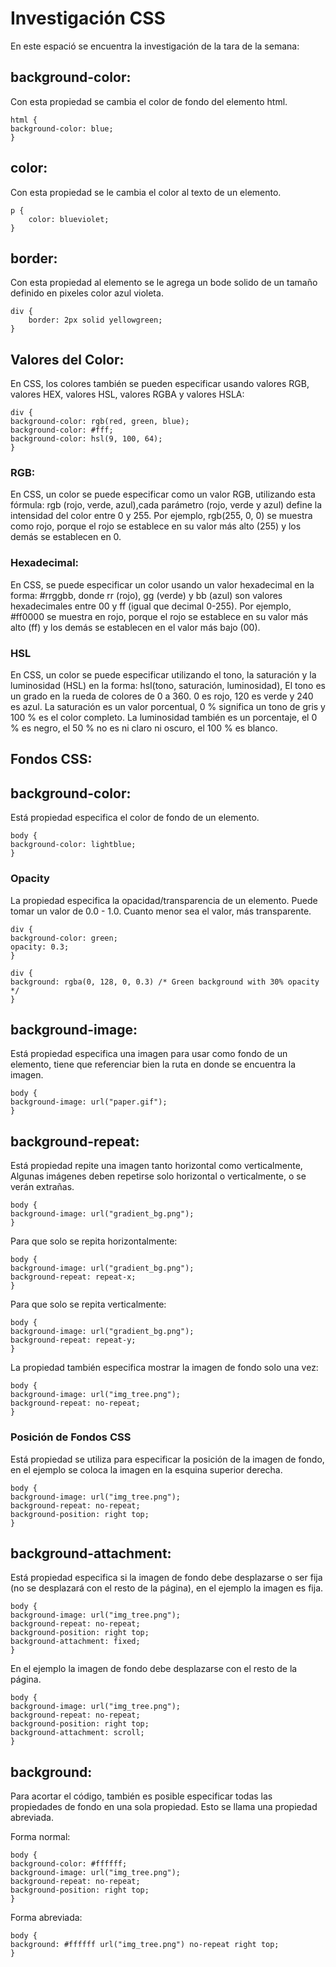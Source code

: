 # Investigación CSS

En este espació se encuentra la investigación de la tara de la semana:

## background-color:

Con esta propiedad se cambia el color de fondo del elemento html.

    html {
    background-color: blue;
    }

## color:

Con esta propiedad se le cambia el color al texto de un elemento.

    p {
        color: blueviolet;
    }

## border:

Con esta propiedad al elemento se le agrega un bode solido de un tamaño definido en pixeles color azul violeta.

    div {
        border: 2px solid yellowgreen;
    }

## Valores del Color:

En CSS, los colores también se pueden especificar usando valores RGB, valores HEX, valores HSL, valores RGBA y valores HSLA:

    div {
    background-color: rgb(red, green, blue);
    background-color: #fff;
    background-color: hsl(9, 100, 64);
    }

### RGB:

En CSS, un color se puede especificar como un valor RGB, utilizando esta fórmula: rgb (rojo, verde, azul),cada parámetro (rojo, verde y azul) define la intensidad del color entre 0 y 255.
Por ejemplo, rgb(255, 0, 0) se muestra como rojo, porque el rojo se establece en su valor más alto (255) y los demás se establecen en 0.

### Hexadecimal:

En CSS, se puede especificar un color usando un valor hexadecimal en la forma: #rrggbb, donde rr (rojo), gg (verde) y bb (azul) son valores hexadecimales entre 00 y ff (igual que decimal 0-255).
Por ejemplo, #ff0000 se muestra en rojo, porque el rojo se establece en su valor más alto (ff) y los demás se establecen en el valor más bajo (00).

### HSL

En CSS, un color se puede especificar utilizando el tono, la saturación y la luminosidad (HSL) en la forma: hsl(tono, saturación, luminosidad), El tono es un grado en la rueda de colores de 0 a 360. 0 es rojo, 120 es verde y 240 es azul. La saturación es un valor porcentual, 0 % significa un tono de gris y 100 % es el color completo. La luminosidad también es un porcentaje, el 0 % es negro, el 50 % no es ni claro ni oscuro, el 100 % es blanco.

## Fondos CSS:

## background-color:

Está propiedad especifica el color de fondo de un elemento.

    body {
    background-color: lightblue;
    }

### Opacity

La propiedad especifica la opacidad/transparencia de un elemento. Puede tomar un valor de 0.0 - 1.0. Cuanto menor sea el valor, más transparente.

    div {
    background-color: green;
    opacity: 0.3;
    }

    div {
    background: rgba(0, 128, 0, 0.3) /* Green background with 30% opacity */
    }

## background-image:

Está propiedad especifica una imagen para usar como fondo de un elemento, tiene que referenciar bien la ruta en donde se encuentra la imagen.

    body {
    background-image: url("paper.gif");
    }

## background-repeat:

Está propiedad repite una imagen tanto horizontal como verticalmente, Algunas imágenes deben repetirse solo horizontal o verticalmente, o se verán extrañas.

    body {
    background-image: url("gradient_bg.png");
    }

Para que solo se repita horizontalmente:

    body {
    background-image: url("gradient_bg.png");
    background-repeat: repeat-x;
    }

Para que solo se repita verticalmente:

    body {
    background-image: url("gradient_bg.png");
    background-repeat: repeat-y;
    }

La propiedad también especifica mostrar la imagen de fondo solo una vez:

    body {
    background-image: url("img_tree.png");
    background-repeat: no-repeat;
    }

### Posición de Fondos CSS

Está propiedad se utiliza para especificar la posición de la imagen de fondo, en el ejemplo
se coloca la imagen en la esquina superior derecha.

    body {
    background-image: url("img_tree.png");
    background-repeat: no-repeat;
    background-position: right top;
    }

## background-attachment:

Está propiedad especifica si la imagen de fondo debe desplazarse o ser fija (no se desplazará con el resto de la página), en el ejemplo la imagen es fija.

    body {
    background-image: url("img_tree.png");
    background-repeat: no-repeat;
    background-position: right top;
    background-attachment: fixed;
    }

En el ejemplo la imagen de fondo debe desplazarse con el resto de la página.

    body {
    background-image: url("img_tree.png");
    background-repeat: no-repeat;
    background-position: right top;
    background-attachment: scroll;
    }

## background:

Para acortar el código, también es posible especificar todas las propiedades de fondo en una sola propiedad. Esto se llama una propiedad abreviada.

Forma normal:

    body {
    background-color: #ffffff;
    background-image: url("img_tree.png");
    background-repeat: no-repeat;
    background-position: right top;
    }

Forma abreviada:

    body {
    background: #ffffff url("img_tree.png") no-repeat right top;
    }
